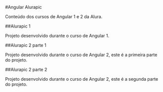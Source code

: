 #Angular Alurapic

Conteúdo dos cursos de Angular 1 e 2 da Alura.

##Alurapic 1

Projeto desenvolvido durante o curso de Angular 1.

##Alurapic 2 parte 1

Projeto desenvolvido durante o curso de Angular 2, este é a primeira parte do projeto.

##Alurapic 2 parte 2

Projeto desenvolvido durante o curso de Angular 2, este é a segunda parte do projeto.
